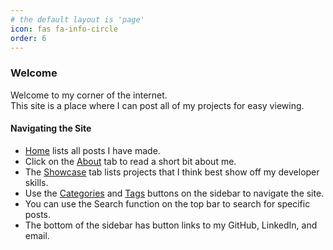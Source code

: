 ```yaml
---
# the default layout is 'page'
icon: fas fa-info-circle
order: 6
---
```


### Welcome
Welcome to my corner of the internet.<br>
This site is a place where I can post all of my projects for easy viewing.

#### Navigating the Site
- [Home](/) lists all posts I have made.
- Click on the [About](/about/) tab to read a short bit about me.
- The [Showcase](/showcase/) tab lists projects that I think best show off my developer skills.
- Use the [Categories](/categories/) and [Tags](/tags/) buttons on the sidebar to navigate the site.
- You can use the Search function on the top bar to search for specific posts.
- The bottom of the sidebar has button links to my GitHub, LinkedIn, and email.